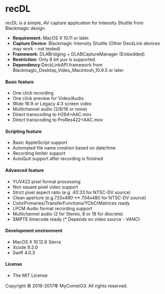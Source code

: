 # recDL

recDL is a simple, AV capture application for Intensity Shuttle from Blackmagic design.

- __Requirement__: MacOS X 10.11 or later.
- __Capture Device__: Blackmagic Intensity Shuttle (Other DeckLink devices may work - not tested)
- __Framework__: DLABridging + DLABCaptureManager (Embedded)
- __Restriction__: Only 8 bit yuv is supported.
- __Dependency__:DeckLinkAPI.framework from Blackmagic_Desktop_Video_Macintosh_10.9.5 or later.

#### Basic feature
- One click recording
- One click preview for Video/Audio
- Wide 16:9 or Legacy 4:3 screen video
- Multichannel audio (2/8/16 or none)
- Direct transcoding to H264+AAC.mov
- Direct transcoding to ProRes422+AAC.mov

#### Scripting feature
- Basic AppleScript support
- Automated file name creation based on date/time
- Recording limiter support
- AutoQuit support after recording is finished

#### Advanced feature
- YUV422 pixel format processing
- Non square pixel video support
- Strict pixel aspect ratio (e.g. 40:33 for NTSC-DV source)
- Clean aperture (e.g.720x480 <-> 704x480 for NTSC-DV source)
- ColorPrimaries/TransferFunctions/YCbCrMatrices ready
- LPCM Audio format recording support
- Multichannel audio (2 for Stereo, 8 or 16 for discrete)
- SMPTE timecode ready (* Depends on video source - VANC)

#### Development environment
- MacOS X 10.12.6 Sierra
- Xcode 9.2.0
- Swift 4.0.3

#### License
- The MIT License

Copyright © 2016-2017年 MyCometG3. All rights reserved.
